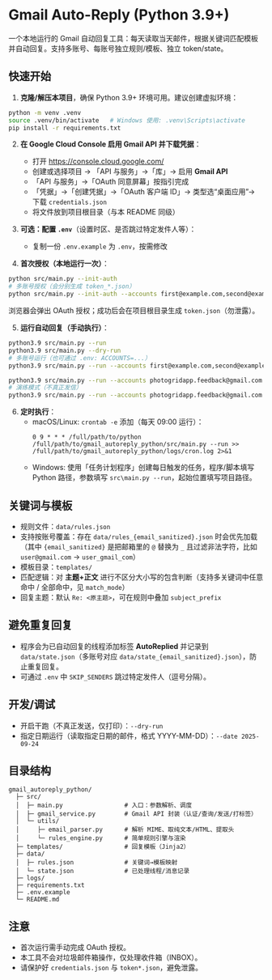 
# Gmail Auto-Reply (Python 3.9+)

一个本地运行的 Gmail 自动回复工具：每天读取当天邮件，根据关键词匹配模板并自动回复。支持多账号、每账号独立规则/模板、独立 token/state。

## 快速开始

1. **克隆/解压本项目**，确保 Python 3.9+ 环境可用。建议创建虚拟环境：

```bash
python -m venv .venv
source .venv/bin/activate   # Windows 使用: .venv\Scripts\activate
pip install -r requirements.txt
```

2. **在 Google Cloud Console 启用 Gmail API 并下载凭据**：
   - 打开 https://console.cloud.google.com/
   - 创建或选择项目 → 「API 与服务」→「库」→ 启用 **Gmail API**
   - 「API 与服务」→「OAuth 同意屏幕」按指引完成
   - 「凭据」→「创建凭据」→「OAuth 客户端 ID」→ 类型选“桌面应用”→ 下载 `credentials.json`
   - 将文件放到项目根目录（与本 README 同级）

3. **可选：配置 `.env`**（设置时区、是否跳过特定发件人等）：
   - 复制一份 `.env.example` 为 `.env`，按需修改

4. **首次授权（本地运行一次）**：

```bash
python src/main.py --init-auth
# 多账号授权（会分别生成 token_*.json）
python src/main.py --init-auth --accounts first@example.com,second@example.com
```

浏览器会弹出 OAuth 授权；成功后会在项目根目录生成 `token.json`（勿泄露）。

5. **运行自动回复（手动执行）**：

```bash
python3.9 src/main.py --run
python3.9 src/main.py --dry-run
# 多账号运行（也可通过 .env: ACCOUNTS=...）
python3.9 src/main.py --run --accounts first@example.com,second@example.com

python3.9 src/main.py --run --accounts photogridapp.feedback@gmail.com
# 演练模式（不真正发信）
python3.9 src/main.py --run --accounts photogridapp.feedback@gmail.com --dry-run

```

6. **定时执行**：
   - macOS/Linux: `crontab -e` 添加（每天 09:00 运行）：
     ```
     0 9 * * * /full/path/to/python /full/path/to/gmail_autoreply_python/src/main.py --run >> /full/path/to/gmail_autoreply_python/logs/cron.log 2>&1
     ```
   - Windows: 使用「任务计划程序」创建每日触发的任务，程序/脚本填写 Python 路径，参数填写 `src\main.py --run`，起始位置填写项目路径。

## 关键词与模板

- 规则文件：`data/rules.json`
- 支持按账号覆盖：存在 `data/rules_{email_sanitized}.json` 时会优先加载（其中 `{email_sanitized}` 是把邮箱里的 `@` 替换为 `_` 且过滤非法字符，比如 `user@gmail.com` → `user_gmail_com`）
- 模板目录：`templates/`
- 匹配逻辑：对 **主题+正文** 进行不区分大小写的包含判断（支持多关键词中任意命中 / 全部命中，见 `match_mode`）
- 回复主题：默认 `Re: <原主题>`，可在规则中叠加 `subject_prefix`

## 避免重复回复

- 程序会为已自动回复的线程添加标签 **AutoReplied** 并记录到 `data/state.json`（多账号对应 `data/state_{email_sanitized}.json`），防止重复回复。
- 可通过 `.env` 中 `SKIP_SENDERS` 跳过特定发件人（逗号分隔）。

## 开发/调试

- 开启干跑（不真正发送，仅打印）：`--dry-run`
- 指定日期运行（读取指定日期的邮件，格式 YYYY-MM-DD）：`--date 2025-09-24`

## 目录结构

```
gmail_autoreply_python/
  ├─ src/
  │  ├─ main.py                 # 入口：参数解析、调度
  │  ├─ gmail_service.py        # Gmail API 封装（认证/查询/发送/打标签）
  │  └─ utils/
  │     ├─ email_parser.py      # 解析 MIME、取纯文本/HTML、提取头
  │     └─ rules_engine.py      # 简单规则引擎与渲染
  ├─ templates/                 # 回复模板（Jinja2）
  ├─ data/
  │  ├─ rules.json              # 关键词→模板映射
  │  └─ state.json              # 已处理线程/消息记录
  ├─ logs/
  ├─ requirements.txt
  ├─ .env.example
  └─ README.md
```

## 注意

- 首次运行需手动完成 OAuth 授权。
- 本工具不会对垃圾邮件箱操作，仅处理收件箱（INBOX）。
- 请保护好 `credentials.json` 与 `token*.json`，避免泄露。

